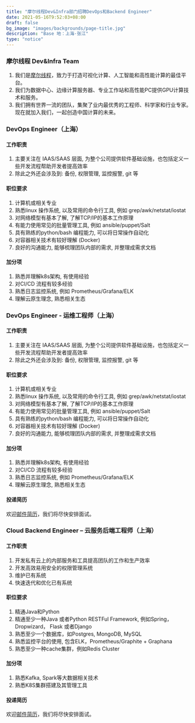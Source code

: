```yaml
---
title: "摩尔线程Dev&Infra部门招聘DevOps和Backend Engineer"
date: 2021-05-16T9:52:03+08:00
draft: false
bg_image: "images/backgrounds/page-title.jpg"
description: "Base 地：上海·张江"
type: "notice"
---
```


### 摩尔线程 Dev&Infra Team

1. 我们是[摩尔线程](https://www.mthreads.com)，致力于打造可视化计算、人工智能和高性能计算的最佳平台。
2. 我们为数据中心、边缘计算服务器、专业工作站和高性能PC提供GPU计算技术和服务。
3. 我们拥有世界一流的团队，集聚了业内最优秀的工程师、科学家和行业专家。现在就加入我们，一起创造中国计算的未来。

### DevOps Engineer（上海）

#### 工作职责

1. 主要关注在 IAAS/SAAS 层面, 为整个公司提供软件基础设施，也包括定义一些开发流程帮助开发者提高效率
2. 除此之外还会涉及到: 备份, 权限管理, 监控报警, git 等

#### 职位要求

1. 计算机或相关专业
2. 熟悉linux 操作系统, 以及常用的命令行工具, 例如 grep/awk/netstat/iostat
3. 对网络模型有基本了解, 了解TCP/IP的基本工作原理
4. 有能力使用常见的批量管理工具, 例如 ansible/puppet/Salt
5. 具有熟练的python/bash 编程能力, 可以将日常操作自动化
6. 对容器相关技术有较好理解 (Docker)
7. 良好的沟通能力, 能够梳理团队内部的需求, 并整理成需求文档

#### 加分项

1. 熟悉并理解k8s架构, 有使用经验
2. 对CI/CD 流程有较多经验
3. 熟悉日志监控系统, 例如 Prometheus/Grafana/ELK
4. 理解云原生理念, 熟悉相关生态

### DevOps Engineer - 运维工程师（上海）

#### 工作职责

1. 主要关注在 IAAS/SAAS 层面, 为整个公司提供软件基础设施，也包括定义一些开发流程帮助开发者提高效率
2. 除此之外还会涉及到: 备份, 权限管理, 监控报警, git 等

#### 职位要求

1. 计算机或相关专业
2. 熟悉linux 操作系统, 以及常用的命令行工具, 例如 grep/awk/netstat/iostat
3. 对网络模型有基本了解, 了解TCP/IP的基本工作原理
4. 有能力使用常见的批量管理工具, 例如 ansible/puppet/Salt
5. 具有熟练的python/bash 编程能力, 可以将日常操作自动化
6. 对容器相关技术有较好理解 (Docker)
7. 良好的沟通能力, 能够梳理团队内部的需求, 并整理成需求文档

#### 加分项

1. 熟悉并理解k8s架构, 有使用经验
2. 对CI/CD 流程有较多经验
3. 熟悉日志监控系统, 例如 Prometheus/Grafana/ELK
4. 理解云原生理念, 熟悉相关生态

#### 投递简历

欢迎[邮件简历](mailto:shaoxiao.xu@mthreads.com)，我们将尽快安排面试。

### Cloud Backend Engineer – 云服务后端工程师（上海）

#### 工作职责

1. 开发私有云上的内部服务和工具提高团队的工作和生产效率
2. 开发高效易用安全的权限管理系统
3. 维护已有系统
4. 快速迭代和优化已有系统

#### 职位要求

1. 精通Java和Python
2. 精通至少一种Java 或者Python RESTFul Framework, 例如Spring，Dropwizard， Flask 或者Django
3. 熟悉至少一个数据库，如Postgres, MongoDB, MySQL
4. 熟悉监控平台的使用, 包含ELK，Prometheus/Graphite + Graphana
5. 熟悉至少一种cache集群，例如Redis Cluster

#### 加分项

1. 熟悉Kafka, Spark等大数据相关技术
2. 熟悉K8S集群搭建及其管理工具

#### 投递简历

欢迎[邮件简历](mailto:shaoxiao.xu@mthreads.com)，我们将尽快安排面试。
